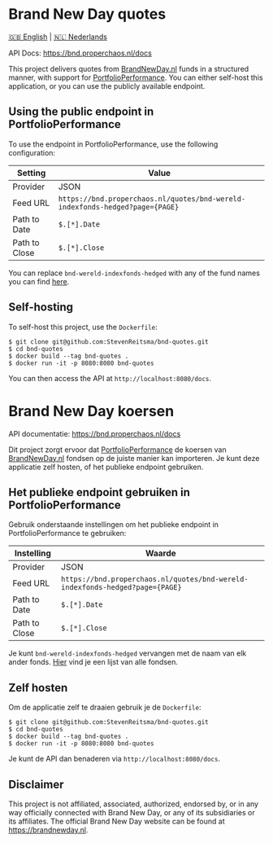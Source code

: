 # Brand New Day quotes

[🇬🇧 English](#brand-new-day-quotes) | [🇳🇱 Nederlands](#brand-new-day-koersen)

API Docs: https://bnd.properchaos.nl/docs

This project delivers quotes from [BrandNewDay.nl](https://brandnewday.nl) funds in a structured manner, with support for [PortfolioPerformance](https://www.portfolio-performance.info/en/).
You can either self-host this application, or you can use the publicly available endpoint.

## Using the public endpoint in PortfolioPerformance
To use the endpoint in PortfolioPerformance, use the following configuration:

| Setting | Value |
|-|-|
| Provider  | JSON  |
| Feed URL  | `https://bnd.properchaos.nl/quotes/bnd-wereld-indexfonds-hedged?page={PAGE}`  |
| Path to Date | `$.[*].Date` |
| Path to Close | `$.[*].Close` |

You can replace `bnd-wereld-indexfonds-hedged` with any of the fund names you can find [here](https://bnd.properchaos.nl/funds).

## Self-hosting
To self-host this project, use the `Dockerfile`:

```
$ git clone git@github.com:StevenReitsma/bnd-quotes.git
$ cd bnd-quotes
$ docker build --tag bnd-quotes .
$ docker run -it -p 8080:8080 bnd-quotes
```

You can then access the API at `http://localhost:8080/docs`.




# Brand New Day koersen
API documentatie: https://bnd.properchaos.nl/docs

Dit project zorgt ervoor dat [PortfolioPerformance](https://www.portfolio-performance.info/en/) de koersen van [BrandNewDay.nl](https://brandnewday.nl) fondsen op de juiste manier kan importeren.
Je kunt deze applicatie zelf hosten, of het publieke endpoint gebruiken.

## Het publieke endpoint gebruiken in PortfolioPerformance
Gebruik onderstaande instellingen om het publieke endpoint in PortfolioPerformance te gebruiken:

| Instelling | Waarde |
|-|-|
| Provider  | JSON  |
| Feed URL  | `https://bnd.properchaos.nl/quotes/bnd-wereld-indexfonds-hedged?page={PAGE}`  |
| Path to Date | `$.[*].Date` |
| Path to Close | `$.[*].Close` |

Je kunt `bnd-wereld-indexfonds-hedged` vervangen met de naam van elk ander fonds. [Hier](https://bnd.properchaos.nl/funds) vind je een lijst van alle fondsen.

## Zelf hosten
Om de applicatie zelf te draaien gebruik je de `Dockerfile`:

```
$ git clone git@github.com:StevenReitsma/bnd-quotes.git
$ cd bnd-quotes
$ docker build --tag bnd-quotes .
$ docker run -it -p 8080:8080 bnd-quotes
```

Je kunt de API dan benaderen via `http://localhost:8080/docs`.

## Disclaimer

This project is not affiliated, associated, authorized, endorsed by, or in any way officially connected with Brand New Day, or any of its subsidiaries or its affiliates. The official Brand New Day website can be found at https://brandnewday.nl.
